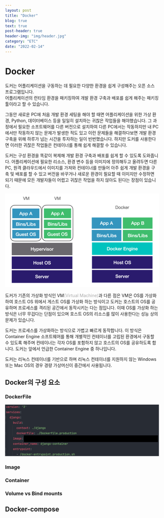 ```yaml
---
layout: post
title: "Docker"
blog: true
text: true
post-header: true
header-img: "img/header.jpg"
category: "ETC"
date: "2022-02-14"
---
```

# Docker
도커는 어플리케이션을 구동하는 데 필요한 다양한 환경을 쉽게 구성해주는 오픈 소스 프로그램입니다.  
어플리케이션의 런타임 환경을 패키징하여 개발 환경 구축과 배포를 쉽게 해주는 패키징 툴이라고 할 수 있습니다.  

그동안 새로운 PC에 처음 개발 환경 세팅을 해야 할 때면 어플리케이션을 위한 가상 환경, Python, 데이터베이스 등을 일일히 설치하는 귀찮은 작업들을 해야했습니다. 그 과정에서 필요한 소프트웨어를 다른 버전으로 설치하여 다른 PC에서는 작동하지만 내 PC에서만 작동하지 않는 문제가 발생한 적도 있고 이런 문제들을 해결하다보면 개발 환경 구축을 위해 하루가 넘는 시간을 투자하는 일이 빈번했습니다. 하지만 도커를 사용한다면 이러한 귀찮은 작업들은 컨테이너를 통해 쉽게 해결할 수 있습니다. 

도커는 구성 환경을 똑같이 복제해 개발 환경 구축과 배포를 쉽게 할 수 있도록 도와줍니다. 어플리케이션에 필요한 리소스, 환경 변수 등을 이미지에 정의해두고 올려두면 다른 PC, 원격 클라우드에서 이미지를 가져와 컨테이너를 만들어 아주 쉽게 개발 환경을 구축 및 배포를 할 수 있고 버전을 바꾸거나 새로운 환경이 필요할 때 이미지만 수정하면 되기 때문에 모든 개발자들이 어렵고 귀찮은 작업을 하지 않아도 된다는 장점이 있습니다.  

![VMvsDocker](img/VMvsDocker.png)

도커가 기존의 가상화 방식인 VM<l style='font-size:14px; color:#aaa'>(Virtual Machine)</l>과 다른 점은 VM은 OS를 가상화하여 호스트 OS 위에서 게스트 OS를 가상화 하는 방식이고 도커는 호스트의 OS를 공유하며 프로세스를 격리된 공간에서 동작시키는 다는 점입니다. 이때 OS를 가상화 하는 방식은 너무 무겁다는 단점이 있으며 호스트 OS의 리소스를 많이 사용한다는 성능 상의 문제가 있습니다. 

도커는 프로세스를 가상화하는 방식으로 가볍고 빠르게 동작합니다. 이 방식은 Container Engine 소프트웨어를 통해 개별적인 컨테이너를 고립된 환경에서 구동할 수 있도록 해주며 컨테이너는 각자 OS를 포함하지 않고 호스트의 OS를 공유하도록 합니다. 도커는 앞에서 언급한 Container Engine 중 하나입니다.

도커는 리눅스 컨테이너를 기반으로 하며 리눅스 컨테이너를 지원하지 않는 Windows 또는 Mac OS의 경우 경량 가상머신이 중간에서 사용됩니다.

## Docker의 구성 요소


### DockerFile
![dockerfile](img/docker_file.png)
### Image

### Container

### Volume vs Bind mounts

## Docker-compose

